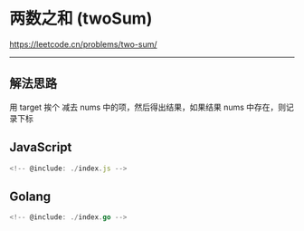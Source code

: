 # 两数之和 (twoSum)

https://leetcode.cn/problems/two-sum/

---

## 解法思路

用 target 挨个 减去 nums 中的项，然后得出结果，如果结果 nums 中存在，则记录下标

## JavaScript

```js
<!-- @include: ./index.js -->
```

## Golang

```go
<!-- @include: ./index.go -->
```
